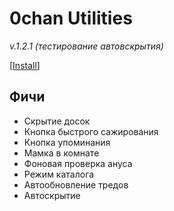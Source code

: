 # 0chan Utilities
*v.1.2.1 (тестирование автовскрытия)*

[<a href="https://github.com/Juribiyan/0chan-utilities/raw/Autohide/es5/0chan-utilities.user.js?v=1.2.1">Install</a>]

## Фичи
* Скрытие досок
* Кнопка быстрого сажирования
* Кнопка упоминания
* Мамка в комнате
* Фоновая проверка ануса
* Режим каталога
* Автообновление тредов
* Автоскрытие